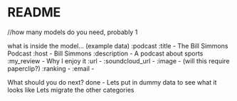 # README

//how many models do you need, probably 1

what is inside the model...
(example data)
:podcast
  :title - The Bill Simmons Podcast
  :host - Bill Simmons
  :description - A podcast about sports
  :my_review - Why I enjoy it
  :url -
  :soundcloud_url -
  :image -
    (will this require paperclip?)
  :ranking -
  :email -

What should you do next?
  done - Lets put in dummy data to see what it looks like
  Lets migrate the other categories
